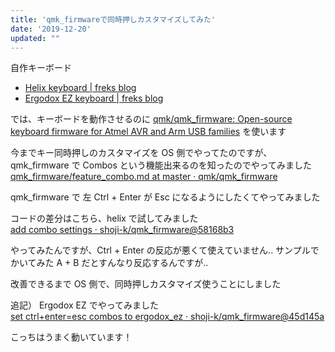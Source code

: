 ```yaml
---
title: 'qmk_firmwareで同時押しカスタマイズしてみた'
date: '2019-12-20'
updated: ""
---
```


自作キーボード

- [Helix keyboard \| freks blog](/helix/)
- [Ergodox EZ keyboard \| freks blog](/ergodox_ez/)

では、キーボードを動作させるのに [qmk/qmk_firmware: Open\-source keyboard firmware for Atmel AVR and Arm USB families](https://github.com/qmk/qmk_firmware) を使います

今までキー同時押しのカスタマイズを OS 側でやってたのですが、qmk_firmware で Combos という機能出来るのを知ったのでやってみました  
[qmk_firmware/feature_combo\.md at master · qmk/qmk_firmware](https://github.com/qmk/qmk_firmware/blob/master/docs/feature_combo.md)

qmk_firmware で 左 Ctrl + Enter が Esc になるようにしたくてやってみました

コードの差分はこちら、helix で試してみました  
[add combo settings · shoji\-k/qmk_firmware@58168b3](https://github.com/shoji-k/qmk_firmware/commit/58168b37309d957f60ad506dc37aecca01d62d41)

やってみたんですが、Ctrl + Enter の反応が悪くて使えていません..
サンプルでかいてみた A + B だとすんなり反応するんですが..

改善できるまで OS 側で、同時押しカスタマイズ使うことにしました

追記）
Ergodox EZ でやってみました  
[set ctrl\+enter=esc combos to ergodox_ez · shoji\-k/qmk_firmware@45d145a](https://github.com/shoji-k/qmk_firmware/commit/45d145af8898cf6c2cb67fb3dffd1aa75c170e14)

こっちはうまく動いています！


